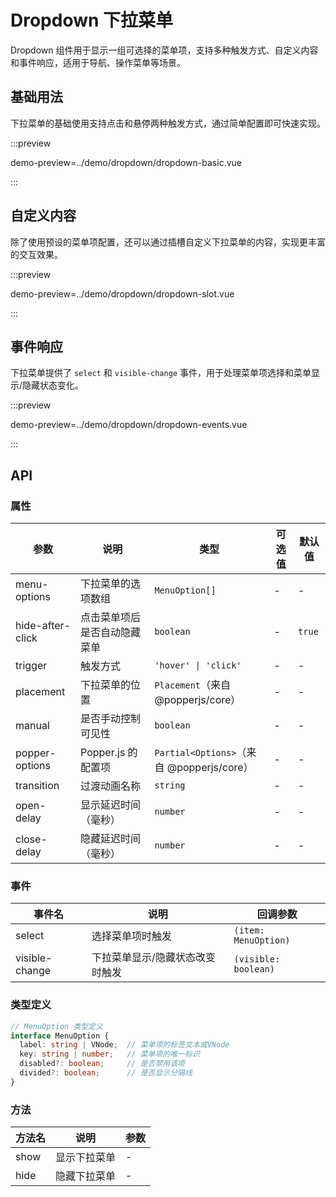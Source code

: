 # Dropdown 下拉菜单

Dropdown 组件用于显示一组可选择的菜单项，支持多种触发方式、自定义内容和事件响应，适用于导航、操作菜单等场景。

## 基础用法

下拉菜单的基础使用支持点击和悬停两种触发方式，通过简单配置即可快速实现。

:::preview

demo-preview=../demo/dropdown/dropdown-basic.vue

:::

## 自定义内容

除了使用预设的菜单项配置，还可以通过插槽自定义下拉菜单的内容，实现更丰富的交互效果。

:::preview

demo-preview=../demo/dropdown/dropdown-slot.vue

:::

## 事件响应

下拉菜单提供了 `select` 和 `visible-change` 事件，用于处理菜单项选择和菜单显示/隐藏状态变化。

:::preview

demo-preview=../demo/dropdown/dropdown-events.vue

:::

## API

### 属性

| 参数 | 说明 | 类型 | 可选值 | 默认值 |
| --- | --- | --- | --- | --- |
| menu-options | 下拉菜单的选项数组 | `MenuOption[]` | - | - |
| hide-after-click | 点击菜单项后是否自动隐藏菜单 | `boolean` | - | `true` |
| trigger | 触发方式 | `'hover' \| 'click'` | - | - |
| placement | 下拉菜单的位置 | `Placement`（来自 @popperjs/core） | - | - |
| manual | 是否手动控制可见性 | `boolean` | - | - |
| popper-options | Popper.js 的配置项 | `Partial<Options>`（来自 @popperjs/core） | - | - |
| transition | 过渡动画名称 | `string` | - | - |
| open-delay | 显示延迟时间（毫秒） | `number` | - | - |
| close-delay | 隐藏延迟时间（毫秒） | `number` | - | - |

### 事件

| 事件名 | 说明 | 回调参数 |
| --- | --- | --- |
| select | 选择菜单项时触发 | `(item: MenuOption)` |
| visible-change | 下拉菜单显示/隐藏状态改变时触发 | `(visible: boolean)` |

### 类型定义

```typescript
// MenuOption 类型定义
interface MenuOption {
  label: string | VNode;  // 菜单项的标签文本或VNode
  key: string | number;   // 菜单项的唯一标识
  disabled?: boolean;     // 是否禁用该项
  divided?: boolean;      // 是否显示分隔线
}
```

### 方法

| 方法名 | 说明 | 参数 |
| --- | --- | --- |
| show | 显示下拉菜单 | - |
| hide | 隐藏下拉菜单 | - |